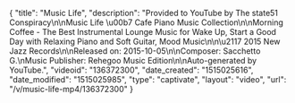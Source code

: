 {
    "title": "Music Life",
    "description": "Provided to YouTube by The state51 Conspiracy\n\nMusic Life \u00b7 Cafe Piano Music Collection\n\nMorning Coffee - The Best Instrumental Lounge Music for Wake Up, Start a Good Day with Relaxing Piano and Soft Guitar, Mood Music\n\n\u2117 2015 New Jazz Records\n\nReleased on: 2015-10-05\n\nComposer: Sacchetto G.\nMusic Publisher: Rehegoo Music Edition\n\nAuto-generated by YouTube.",
    "videoid": "136372300",
    "date_created": "1515025616",
    "date_modified": "1515025985",
    "type": "captivate",
    "layout": "video",
    "url": "\/v\/music-life-mp4\/136372300"
}
